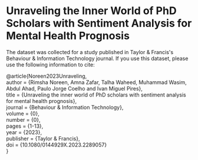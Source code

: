 # Unraveling the Inner World of PhD Scholars with Sentiment Analysis for Mental Health Prognosis

The dataset was collected for a study published in Taylor & Francis's Behaviour & Information Technology journal. If you use this dataset, please use the following information to cite:

@article{Noreen2023Unraveling,\
  author = {Rimsha Noreen, Amna Zafar, Talha Waheed, Muhammad Wasim, Abdul Ahad, Paulo Jorge Coelho and Ivan Miguel Pires},\
  title = {Unraveling the inner world of PhD scholars with sentiment analysis for mental health prognosis},\
  journal = {Behaviour \& Information Technology},\
  volume = {0},\
  number = {0},\
  pages = {1-13},\
  year = {2023},\
  publisher = {Taylor & Francis},\
  doi = {10.1080/0144929X.2023.2289057}\
}

